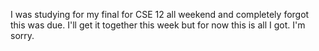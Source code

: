 I was studying for my final for CSE 12 all weekend and completely forgot this was due. I'll get it together this week
but for now this is all I got. I'm sorry. 
